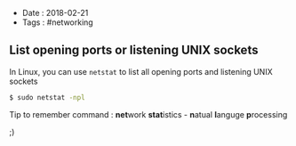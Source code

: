 - Date : 2018-02-21
- Tags : #networking

## List opening ports or listening UNIX sockets

In Linux, you can use `netstat` to list all opening ports and listening UNIX sockets

```bash
$ sudo netstat -npl
```

Tip to remember command : **net**work **stat**istics - **n**atual **l**anguge **p**rocessing

;)

